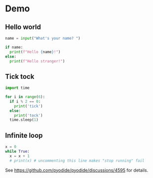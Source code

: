 # Demo

<script setup>
import Editor from 'vitepress-python-editor'
</script>

## Hello world

```python
name = input("What's your name? ")

if name:
  print(f"Hello {name}!")
else:
  print(f"Hello stranger!")
```
<Editor id="hello" />

## Tick tock

```python
import time

for i in range(6):
  if i % 2 == 0:
    print('tick')
  else:
    print('tock')
  time.sleep(1)
```
<Editor id="clock" />

## Infinite loop

```python
x = 0
while True:
  x = x + 1
  # print(x) # uncommenting this line makes "stop running" fail
```
<Editor id="loop" />

See https://github.com/pyodide/pyodide/discussions/4595 for details.
